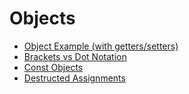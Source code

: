 # Objects

- [Object Example (with getters/setters)](./oop_objects-example.md)
- [Brackets vs Dot Notation](./oop_objects-bracketDotNotation.md)
- [Const Objects](./oop_objects-constObjects.md)
- [Destructed Assignments](./oop_objects-destructedAssignments.md)